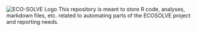 ![ECO-SOLVE Logo](https://globalinitiative.net/wp-content/uploads/2023/10/ecosolve-lgitoc-gifp-eu.png)
This repository is meant to store R code, analyses, markdown files, etc. related to automating parts of the ECOSOLVE project and reporting needs.
